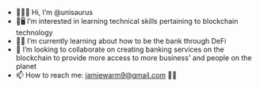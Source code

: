 - 👋🦄🦖 Hi, I’m @unisaurus
- 🔗🖥 I’m interested in learning technical skills pertaining to blockchain technology 
- 🌱💸 I’m currently learning about how to be the bank through DeFi
- 🏦 I’m looking to collaborate on creating banking services on the blockchain to provide more access to more business' and people on the planet
- 📫 How to reach me: jamiewarm9@gmail.com 👊🏼

<!---
unisaurus/unisaurus is a ✨ special ✨ repository because its `README.md` (this file) appears on your GitHub profile.
You can click the Preview link to take a look at your changes.
--->
